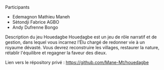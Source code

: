 Participants
 - Edemagnon Mathieu Maneh
 - Sètondji Fabrice AGBO
 - Andy Dufrenne Bongo

Description du jeu Houedagbe
Houedagbe est un jeu de rôle narratif et de gestion, dans lequel vous incarnez l’Élu chargé de redonner vie à un royaume dévasté. Vous devrez reconstruire les villages, restaurer la nature, rétablir l'équilibre et regagner la faveur des dieux.

Lien vers le répository privé : https://github.com/Mane-Mt/houedagbe